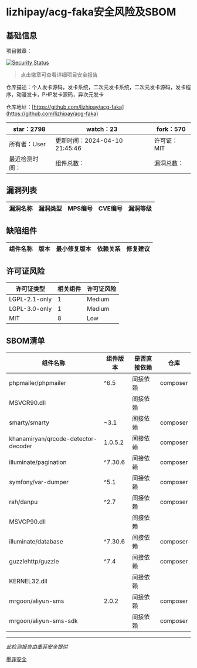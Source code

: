 # lizhipay/acg-faka安全风险及SBOM

## 基础信息

项目徽章：

[![Security Status](https://www.murphysec.com/platform3/v31/badge/1784293448506904576.svg)](https://www.murphysec.com/console/report/1693328498029907968/1784293448506904576)

> 点击徽章可查看详细项目安全报告

仓库描述：个人发卡源码，发卡系统，二次元发卡系统，二次元发卡源码，发卡程序，动漫发卡，PHP发卡源码，异次元发卡

仓库地址：[https://github.com/lizhipay/acg-faka](https://github.com/lizhipay/acg-faka)

| star：2798 | watch：23 | fork：570 |
| ----------- | -------------- | ------------ |
| 所有者：User | 更新时间：2024-04-10 21:45:46 | 许可证：MIT |
| 最近检测时间： | 组件总数： | 漏洞总数： |




## 漏洞列表

| 漏洞名称 | 漏洞类型 | MPS编号 | CVE编号 | 漏洞等级 |
| ------- | ------ | ------- | ------ | ----- |





## 缺陷组件

| 组件名称 | 版本 | 最小修复版本 | 依赖关系 | 修复建议 |
| -------- | ---- | ------------ | -------- | -------- |





## 许可证风险

| 许可证类型 | 相关组件 | 许可证风险 |
| ---------- | -------- | ---------- |
|LGPL-2.1-only|1|Medium|
|LGPL-3.0-only|1|Medium|
|MIT|8|Low|




## SBOM清单

| 组件名称 | 组件版本 | 是否直接依赖 | 仓库 |
| -------- | -------- | ------------ | ---- |
|phpmailer/phpmailer|^6.5|间接依赖|composer|
|MSVCR90.dll||间接依赖||
|smarty/smarty|~3.1|间接依赖|composer|
|khanamiryan/qrcode-detector-decoder|1.0.5.2|间接依赖|composer|
|illuminate/pagination|^7.30.6|间接依赖|composer|
|symfony/var-dumper|^5.1|间接依赖|composer|
|rah/danpu|^2.7|间接依赖|composer|
|MSVCP90.dll||间接依赖||
|illuminate/database|^7.30.6|间接依赖|composer|
|guzzlehttp/guzzle|^7.4|间接依赖|composer|
|KERNEL32.dll||间接依赖||
|mrgoon/aliyun-sms|2.0.2|间接依赖|composer|
|mrgoon/aliyun-sms-sdk||间接依赖|composer|


------

*此检测报告由墨菲安全提供*

[墨菲安全](www.murphysec.com)